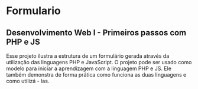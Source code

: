# Formulario
## Desenvolvimento Web I - Primeiros passos com PHP e JS

Esse projeto ilustra a estrutura de um formulário gerada através da utilização das linguagens PHP e JavaScript.
O projeto pode ser usado como modelo para iniciar a aprendizagem com a linguagem PHP e JS.
Ele também demonstra de forma prática como funciona as duas linguagens e como utilizá - las.
